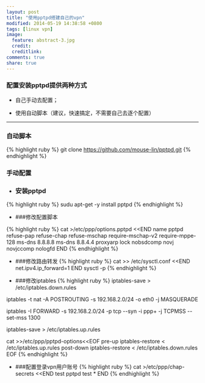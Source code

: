 ```yaml
---
layout: post
title: "使用pptpd搭建自己的vpn"
modified: 2014-05-19 14:38:58 +0800
tags: [linux vpn]
image:
  feature: abstract-3.jpg
  credit: 
  creditlink: 
comments: true
share: true
---
```


### 配置安装pptpd提供两种方式

- 自己手动去配置；

- 使用自动脚本（建议，快速搞定，不需要自己去逐个配置）

---

### 自动脚本
{% highlight ruby %}
git clone https://github.com/mouse-lin/pptpd.git
{% endhighlight %}

### 手动配置

* ### 安装pptpd
{% highlight ruby %}
sudu apt-get -y install pptpd
{% endhighlight %}

* ###修改配置脚本

{% highlight ruby %}
cat >/etc/ppp/options.pptpd <<END
name pptpd
refuse-pap
refuse-chap
refuse-mschap
require-mschap-v2
require-mppe-128
ms-dns 8.8.8.8
ms-dns 8.8.4.4
proxyarp
lock
nobsdcomp 
novj
novjccomp
nologfd
END
{% endhighlight %}

* ###修改路由转发
{% highlight ruby %}
cat >> /etc/sysctl.conf <<END
net.ipv4.ip_forward=1
END
sysctl -p
{% endhighlight %}


* ###修改iptables
{% highlight ruby %}
iptables-save > /etc/iptables.down.rules

iptables -t nat -A POSTROUTING -s 192.168.2.0/24 -o eth0 -j MASQUERADE

iptables -I FORWARD -s 192.168.2.0/24 -p tcp --syn -i ppp+ -j TCPMSS --set-mss 1300

iptables-save > /etc/iptables.up.rules

cat >>/etc/ppp/pptpd-options<<EOF
pre-up iptables-restore < /etc/iptables.up.rules
post-down iptables-restore < /etc/iptables.down.rules
EOF
{% endhighlight %}

* ###配置登录vpn用户账号
{% highlight ruby %}
cat >/etc/ppp/chap-secrets <<END
test pptpd test *
END
{% endhighlight %}
